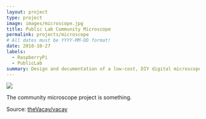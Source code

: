 ```yaml
---
layout: project
type: project
image: images/microscope.jpg
title: Public Lab Community Microscope
permalink: projects/microscope
# All dates must be YYYY-MM-DD format!
date: 2018-10-27
labels:
  - RaspberryPi
  - PublicLab
summary: Design and documentation of a low-cost, DIY digital microscope.
---
```


<img class="ui medium right floated rounded image" src="../images/vacay-home-page.png">

The community microscope project is something.

Source: <a href="https://github.com/theVacay/vacay"><i class="large github icon"></i>theVacay/vacay</a>
